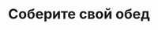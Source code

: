 ---
layout: lunch
title: "Соберите свой обед"
description: "<span class='text-primary'>Внимание!</span> Заказ обеда с доставкой на текущий день должен быть оформлен <b>до 11.00</b>."
subdescription1: "Читайте [условия доставки](/delivery/ 'Условия доставки | ХаусФреш')"
metadescription: "Заказать Комплексный Обед в Офис. Большой выбор Блюд, Новое Домашнее Меню Каждый День. Доступные цены, Скидки. Организация Корпоративного Питания. Доставка в офис"
metakeywords: "Заказ домашних комплексных обедов: Салаты, Супы, Вторые блюда, Гарниры, Хлеб, Выпечка, Напитки. Корпоративное питание. Доставка обедов в офис Минск"
sitetitle: "Комплексные Обеды 🥗 (Корпоративное питание) | Доставка в офис"
weekMenu:
- weekDay: Открыт приём заказов на Понедельник
  day: 24 сентября
  validFromOrderDate: "2018-09-21 11:00:00"
  validToOrderDate: "2018-09-24 10:59:59"
  courses:
  - title: Салаты
    items:
    - title: Салат из белокочанной капусты
      id: 21	
      ingredients: капуста белокочанная, морковь свежая, заправка
      weight: 150
      price: 1.65
    - title: Салат «Радужный»
      id: 22
      ingredients: ветчина, огурец свежий, редис, помидор свежий, морковь, яйцо, заправка
      weight: 150
      price: 2.40
    - title: Салат «Лесная Иллюзия» 
      id: 23
      ingredients: грибы маринованные, ветчина, овощи отварные, овощи маринованные, яйцо, майонез
      weight: 150
      price: 2.95
  - title: Супы
    items:  
    - title: Суп гороховый с беконом
      id: 24
      ingredients: 
      weight: 250
      price: 2.45
    - title: Рассольник Ленинградский
      id: 25
      ingredients: 
      weight: 250/20
      price: 2.15
  - title: Вторые блюда
    items:
    - title: Говядина, тушенная с черносливом
      id: 26
      ingredients: говядина, специи, соус
      weight: 75/75
      price: 3.95
    - title: Котлета «Нясвiж»
      id: 27
      ingredients: свинина, специи
      weight: 125
      price: 3.45
    - title: Птица жареная с соусом томатным с грибами
      id: 28
      ingredients: птица, грибы, специи, соус
      weight: 100/50
      price: 3.60
  - title: Гарниры
    items:
    - title: Рис с овощами
      id: 29
      ingredients: 
      weight: 150
      price: 1.10
    - title: Каша рассыпчатая с грибами и луком гречневая
      id: 30
      ingredients: 
      weight: 150
      price: 1.10
- weekDay: Открыт приём заказов на Вторник
  day: 18 сентября 
  validFromOrderDate: "2018-09-17 11:00:00"
  validToOrderDate: "2018-09-18 10:59:59"
  courses:
  - title: Салаты
    items:
    - title: Салат из белокочанной капусты и морской капусты
      id: 31
      ingredients: капуста, морковь свежая, морская капуста, заправка
      weight: 150
      price: 1.60
    - title: Салат «Бонапарт»
      id: 32
      ingredients: капуста, помидор свежий, зелёный горошек, сметана, майонез
      weight: 150
      price: 2.15
    - title: Салат «Лесная Иллюзия» 
      id: 33
      ingredients: грибы маринованные, ветчина, овощи отварные, овощи маринованные, яйцо, майонез
      weight: 150
      price: 2.95
  - title: Супы
    items:  
    - title: Суп Осенний
      id: 34
      ingredients: 
      weight: 250/20
      price: 2.10
    - title: Борщ «Хатни» с пампушками
      id: 35
      ingredients: 
      weight: 250/50/30
      price: 2.15
  - title: Вторые блюда
    items:
    - title: Мясо, жаренное крупным куском
      id: 36
      ingredients: свинина, специи
      weight: 100
      price: 3.60
    - title: Котлеты домашние
      id: 37
      ingredients: свинина, говядина, специи
      weight: 100
      price: 2.45
    - title: Суфле из птицы
      id: 38
      ingredients: птица, соус, специи
      weight: 110
      price: 3.20
  - title: Гарниры
    items:
    - title: Каша рассыпчатая с грибами и луком гречневая
      id: 39
      ingredients: 
      weight: 150
      price: 1.10
    - title: Овощи запеченные «Калейдоскоп»
      id: 40
      ingredients: 
      weight: 150
      price: 1.55
- weekDay: Открыт приём заказов на Среду
  day: 19 сентября
  validFromOrderDate: "2018-09-18 11:00:00"
  validToOrderDate: "2018-09-19 10:59:59"
  courses:
  - title: Салаты
    items:
    - title: Салат «Журавинка» 
      id: 41
      ingredients: говядина отварная, огурец консервированный, грибы маринованные, заправка
      weight: 150
      price: 2.90
    - title: Салат «Цезарь с птицей»
      id: 42
      ingredients: птица, овощи свежие, сыр, майонез
      weight: 200
      price: 3.45
    - title: Салат «Несвижский»
      id: 43
      ingredients: филе сельди, овощи отварные, майонез
      weight: 150
      price: 2.15
  - title: Супы
    items:  
    - title: Суп-пюре из разных овощей с сухариками
      id: 44
      ingredients: 
      weight: 250/10
      price: 2.40
    - title: Щи из свежей капусты с картофелем
      id: 45
      ingredients: 
      weight: 250/20
      price: 1.95
  - title: Вторые блюда
    items:
    - title: Плов со свининой
      id: 46
      ingredients: свинина, рис, овощи
      weight: 250
      price: 3.80
    - title: Рыба, запеченная с грибами
      id: 47
      ingredients: рыба треска, сыр, грибы, специи
      weight: 90
      price: 3.45
    - title: Бефстроганов из говядины    
      id: 48
      ingredients: говядина вырезка, лук репчатый, соус, специи
      weight: 75/75
      price: 3.85
  - title: Гарниры
    items:
    - title: Каша рассыпчатая рисовая
      id: 49
      ingredients: 
      weight: 150
      price: 0.85
    - title: Рагу овощное
      id: 50
      ingredients: 
      weight: 200
      price: 1.35
- weekDay: Открыт приём заказов на Четверг
  day: 20 сентября
  validFromOrderDate: "2018-09-19 11:00:00"
  validToOrderDate: "2018-09-20 10:59:59"
  courses:
  - title: Салаты
    items:
    - title: Салат «Греческий»
      id: 51
      ingredients: огурец свежий, помидор свежий, перец свежий, оливки, заправка
      weight: 200
      price: 3.65
    - title: Салат «Сельдь под шубой»
      id: 52
      ingredients: филе сельди, овощи отварные, майонез
      weight: 150
      price: 2.45
    - title: Салат из кукурузы с черносливом
      id: 53
      ingredients: кукуруза консервированная, чернослив, сыр, чеснок, майонез
      weight: 150
      price: 2.60
  - title: Супы
    items:  
    - title: Суп-харчо
      id: 54
      ingredients: 
      weight: 250
      price: 2.85
    - title: Уха ростовская
      id: 55
      ingredients: 
      weight: 250
      price: 2.35
  - title: Вторые блюда
    items:
    - title: Свинина «Фантазия»      
      id: 56
      ingredients: свинина, овощи тушенные, специи
      weight: 275
      price: 4.15
    - title: Птица по-ашхабадски
      id: 57
      ingredients: птица, овощи, специи
      weight: 300
      price: 3.65
    - title: Печень, жаренная по-домашнему   
      id: 58
      ingredients: печень говяжья, лук репчатый, специи
      weight: 105
      price: 3.20
  - title: Гарниры
    items:
    - title: Макароны отварные с овощами
      id: 59
      ingredients: 
      weight: 150
      price: 0.85
    - title: Баклажаны запеченные
      id: 60
      ingredients: 
      weight: 150
      price: 1.40
- weekDay: Открыт приём заказов на Пятницу
  day: 21 сентября
  validFromOrderDate: "2018-09-20 11:00:00"
  validToOrderDate: "2018-09-21 10:59:59"
  courses:
  - title: Салаты
    items:
    - title: Салат из помидоров, капусты и сладкого перца
      id: 61
      ingredients: помидор свежий, капуста белокочанная, перец свежий, майонез
      weight: 150
      price: 2.15
    - title: Салат «Праздничный» 
      id: 62
      ingredients: говядина отварная, морковь, огурец консервированный, майонез
      weight: 150
      price: 3.15
    - title: Салат-коктейль с ветчиной и сыром
      id: 63
      ingredients: ветчина, овощи, сыр, майонез
      weight: 150
      price: 2.45
  - title: Супы
    items:  
    - title: Солянка сборная мясная
      id: 64
      ingredients: 
      weight: 250/30
      price: 2.95
    - title: Суп-лапша домашняя с курицей
      id: 65
      ingredients: 
      weight: 250/30
      price: 2.15
  - title: Вторые блюда
    items:
    - title: Котлета «Нясвiж»
      id: 66
      ingredients: свинина, специи
      weight: 125
      price: 3.45
    - title: Эскалоп с помидорами
      id: 67
      ingredients: свинина, помидор, специи
      weight: 130
      price: 3.65
    - title: Котлета по-киевски
      id: 68	
      ingredients: птица, масло сливочное, сыр, специи
      weight: 125
      price: 3.40
  - title: Гарниры
    items:
    - title: Капуста тушеная
      id: 69
      ingredients: 
      weight: 200
      price: 1.25
    - title: Картофельное пюре
      id: 70
      ingredients: 
      weight: 150
      price: 0.95
sharedCourses:
- title: Хлеб
  items:
  - title: Хлеб белый
    id: 1111
    ingredients: 
    weight: 40
    price: 0.10
  - title: Хлеб тёмный
    id: 1112    
    ingredients: 
    weight: 40
    price: 0.10
  - title: Хлеб белый (2 порции)
    id: 1113
    ingredients: 
    weight: 80
    price: 0.20
  - title: Хлеб тёмный (2 порции)
    id: 1114    
    ingredients: 
    weight: 80
    price: 0.20
- title: Соусы
  items:
  - title: Сметана
    id: 1140
    ingredients: 
    weight: 50
    price: 0.50
  - title: Кетчуп томатный
    id: 1141    
    ingredients: 
    weight: 50
    price: 0.50
  - title: Майонез
    id: 1142
    ingredients: 
    weight: 50
    price: 0.50
- title: Выпечка
  items:
  - title: Сметанник
    id: 1115    
    ingredients: 
    weight: 75
    price: 0.85
  - title: Булочка чайная с творогом
    id: 1116    
    ingredients: 
    weight: 50
    price: 0.65
  - title: Маффин в ассортименте
    id: 1117    
    ingredients: 
    weight: 115
    price: 1.50
  - title: Круассан с шоколадом
    id: 1118    
    ingredients: 
    weight: 50
    price: 1.10
  - title: Круассан со сгущёнкой
    id: 1119    
    ingredients: 
    weight: 50
    price: 1.10
  - title: Слойка с вишней
    id: 1120    
    ingredients: 
    weight: 75
    price: 1.10
  - title: Слойка со сгущёнкой
    id: 1121    
    ingredients: 
    weight: 75
    price: 1.10
  - title: Слойка с сыром
    id: 1122    
    ingredients: 
    weight: 75
    price: 1.10
- title: Напитки
  items:
  - title: Холодный чай Фьюз Ти
    id: 1133
    ingredients: 
    weight: 500
    price: 2.50
  - title: Напиток Кока-Кола
    id: 1134
    ingredients: 
    weight: 500
    price: 2.00
  - title: Напиток Спрайт
    id: 1135
    ingredients: 
    weight: 500
    price: 2.00
  - title: Напиток Фанта Апельсин
    id: 1136
    ingredients: 
    weight: 500
    price: 2.00
  - title: Питьевая вода Бонаква
    id: 1137
    ingredients: 
    weight: 500
    price: 1.50
---